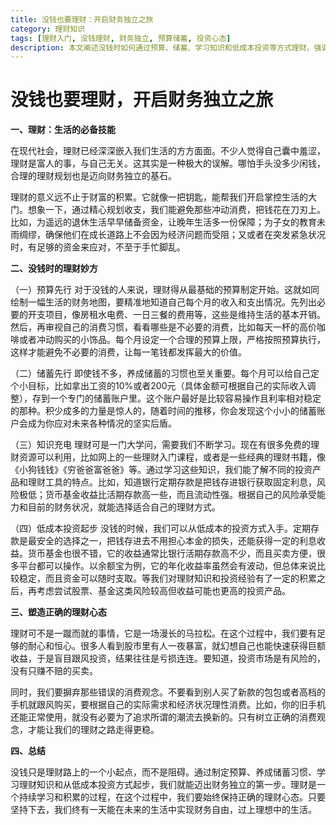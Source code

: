 ```yaml
---
title: 没钱也要理财：开启财务独立之旅
category: 理财知识
tags: [理财入门, 没钱理财, 财务独立, 预算储蓄, 投资心态]
description: 本文阐述没钱时如何通过预算、储蓄、学习知识和低成本投资等方式理财，强调理财是迈向财务独立的基石，需保持正确心态并持续学习积累。
---
```


# 没钱也要理财，开启财务独立之旅

**一、理财：生活的必备技能**

在现代社会，理财已经深深嵌入我们生活的方方面面。不少人觉得自己囊中羞涩，理财是富人的事，与自己无关。这其实是一种极大的误解。哪怕手头没多少闲钱，合理的理财规划也是迈向财务独立的基石。

理财的意义远不止于财富的积累。它就像一把钥匙，能帮我们开启掌控生活的大门。想象一下，通过精心规划收支，我们能避免那些冲动消费，把钱花在刀刃上。比如，为遥远的退休生活早早储备资金，让晚年生活多一份保障；为子女的教育未雨绸缪，确保他们在成长道路上不会因为经济问题而受阻；又或者在突发紧急状况时，有足够的资金来应对，不至于手忙脚乱。

**二、没钱时的理财妙方**

（一）预算先行
对于没钱的人来说，理财得从最基础的预算制定开始。这就如同绘制一幅生活的财务地图，要精准地知道自己每个月的收入和支出情况。先列出必要的开支项目，像房租水电费、一日三餐的费用等，这些是维持生活的基本开销。然后，再审视自己的消费习惯，看看哪些是不必要的消费，比如每天一杯的高价咖啡或者冲动购买的小饰品。每个月设定一个合理的预算上限，严格按照预算执行，这样才能避免不必要的消费，让每一笔钱都发挥最大的价值。

（二）储蓄先行
即使钱不多，养成储蓄的习惯也至关重要。每个月可以给自己定个小目标，比如拿出工资的10%或者200元（具体金额可根据自己的实际收入调整），存到一个专门的储蓄账户里。这个账户最好是比较容易操作且利率相对稳定的那种。积少成多的力量是惊人的，随着时间的推移，你会发现这个小小的储蓄账户会成为你应对未来各种情况的坚实后盾。

（三）知识充电
理财可是一门大学问，需要我们不断学习。现在有很多免费的理财资源可以利用，比如网上的一些理财入门课程，或者是一些经典的理财书籍，像《小狗钱钱》《穷爸爸富爸爸》等。通过学习这些知识，我们能了解不同的投资产品和理财工具的特点。比如，知道银行定期存款是把钱存进银行获取固定利息，风险极低；货币基金收益比活期存款高一些，而且流动性强。根据自己的风险承受能力和目前的财务状况，就能选择适合自己的理财方式。

（四）低成本投资起步
没钱的时候，我们可以从低成本的投资方式入手。定期存款是最安全的选择之一，把钱存进去不用担心本金的损失，还能获得一定的利息收益。货币基金也很不错，它的收益通常比银行活期存款高不少，而且买卖方便，很多平台都可以操作。以余额宝为例，它的年化收益率虽然会有波动，但总体来说比较稳定，而且资金可以随时支取。等我们对理财知识和投资经验有了一定的积累之后，再考虑尝试股票、基金这类风险较高但收益可能也更高的投资产品。

**三、塑造正确的理财心态**

理财可不是一蹴而就的事情，它是一场漫长的马拉松。在这个过程中，我们要有足够的耐心和恒心。很多人看到股市里有人一夜暴富，就幻想自己也能快速获得巨额收益，于是盲目跟风投资，结果往往是亏损连连。要知道，投资市场是有风险的，没有只赚不赔的买卖。

同时，我们要摒弃那些错误的消费观念。不要看到别人买了新款的包包或者高档的手机就跟风购买，要根据自己的实际需求和经济状况理性消费。比如，你的旧手机还能正常使用，就没有必要为了追求所谓的潮流去换新的。只有树立正确的消费观念，才能让我们的理财之路走得更稳。

**四、总结**

没钱只是理财路上的一个小起点，而不是阻碍。通过制定预算、养成储蓄习惯、学习理财知识和从低成本投资方式起步，我们就能迈出财务独立的第一步。理财是一个持续学习和积累的过程，在这个过程中，我们要始终保持正确的理财心态。只要坚持下去，我们终有一天能在未来的生活中实现财务自由，过上理想中的生活。